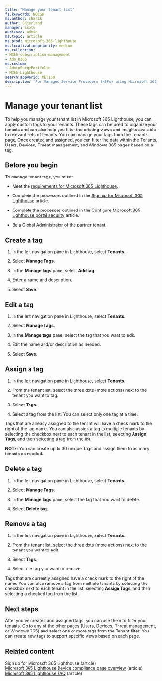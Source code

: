 ```yaml
---
title: "Manage your tenant list"
f1.keywords: NOCSH
ms.author: sharik
author: SKjerland
manager: scotv
audience: Admin
ms.topic: article
ms.prod: microsoft-365-lighthouse
ms.localizationpriority: medium
ms.collection:
- M365-subscription-management
- Adm_O365
ms.custom:
- AdminSurgePortfolio
- M365-Lighthouse                         
search.appverid: MET150
description: "For Managed Service Providers (MSPs) using Microsoft 365 Lighthouse, learn how to manage your tenant list."
---
```


# Manage your tenant list

To help you manage your tenant list in Microsoft 365 Lighthouse, you can apply custom tags to your tenants. These tags can be used to organize your tenants and can also help you filter the existing views and insights available to relevant sets of tenants. You can manage your tags from the Tenants page. Once created and assigned, you can filter the data within the Tenants, Users, Devices, Threat management, and Windows 365 pages based on a tag.

## Before you begin

To manage tenant tags, you must:

- Meet the [requirements for Microsoft 365 Lighthouse](m365-lighthouse-requirements.md).

- Complete the processes outlined in the [Sign up for Microsoft 365 Lighthouse](m365-lighthouse-sign-up.md) article.

- Complete the processes outlined in the [Configure Microsoft 365 Lighthouse portal security](m365-lighthouse-configure-portal-security.md) article.

- Be a Global Administrator of the partner tenant.

## Create a tag

1. In the left navigation pane in Lighthouse, select **Tenants**.

2. Select **Manage Tags**.

3. In the **Manage tags** pane, select **Add tag**.

4. Enter a name and description.

5. Select **Save**.

## Edit a tag

1. In the left navigation pane in Lighthouse, select **Tenants**.

2. Select **Manage Tags**.

3. In the **Manage tags** pane, select the tag that you want to edit.

4. Edit the name and/or description as needed.

5. Select **Save**.

## Assign a tag

1. In the left navigation pane in Lighthouse, select **Tenants**.

2. From the tenant list, select the three dots (more actions) next to the tenant you want to tag.

3. Select **Tags**.

4. Select a tag from the list. You can select only one tag at a time.

Tags that are already assigned to the tenant will have a check mark to the right of the tag name. You can also assign a tag to multiple tenants by selecting the checkbox next to each tenant in the list, selecting **Assign Tags**, and then selecting a tag from the list.

**NOTE**: You can create up to 30 unique Tags and assign them to as many tenants as needed.

## Delete a tag

1. In the left navigation pane in Lighthouse, select **Tenants**.

2. Select **Manage Tags**.

3. In the **Manage tags** pane, select the tag that you want to delete.

4. Select **Delete tag**.

## Remove a tag

1. In the left navigation pane in Lighthouse, select **Tenants**.

2. From the tenant list, select the three dots (more actions) next to the tenant you want to edit.

3. Select **Tags**.

4. Select the tag you want to remove.

Tags that are currently assigned have a check mark to the right of the name. You can also remove a tag from multiple tenants by selecting the checkbox next to each tenant in the list, selecting **Assign Tags**, and then selecting a checked tag from the list.

## Next steps

After you’ve created and assigned tags, you can use them to filter your tenants. Go to any of the other pages (Users, Devices, Threat management, or Windows 365) and select one or more tags from the Tenant filter. You can create new tags to support specific views based on each page.

## Related content

[Sign up for Microsoft 365 Lighthouse](m365-lighthouse-sign-up.md) (article)  
[Microsoft 365 Lighthouse Device compliance page overview](m365-lighthouse-device-compliance-page-overview.md) (article)  
[Microsoft 365 Lighthouse FAQ](m365-lighthouse-faq.yml) (article)
